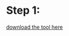 <h1>Step 1:</h1>
<a href = "https://codeload.github.com/Kayzori/Godot-Finite-State-Machine/zip/refs/heads/main">download the tool here</a>
